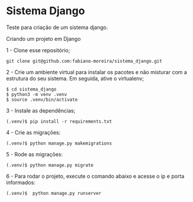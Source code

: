 # Sistema Django

Teste para criação de um sistema django.

Criando um projeto em Django

1 - Clone esse repositório;

```
git clone git@github.com:fabiano-moreira/sistema_django.git

```

2 - Crie um ambiente virtual para instalar os pacotes e não misturar com a estrutura do seu sistema.
Em seguida, ative o virtualenv;

```
$ cd sistema_django
$ python3 -m venv .venv
$ source .venv/bin/activate
```

3 -  Instale as dependências;

```
(.venv)$ pip install -r requirements.txt

```

4 - Crie as migrações:

```
(.venv)$ python manage.py makemigrations

```

5 - Rode as migrações:

```
(.venv)$ python manage.py migrate

```
6 - Para rodar o projeto, execute o comando abaixo e acesse o ip e porta informados:

```
(.venv)$  python manage.py runserver
```
